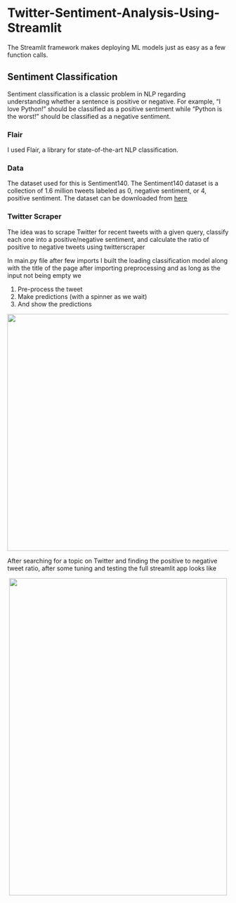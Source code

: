 # Twitter-Sentiment-Analysis-Using-Streamlit
The Streamlit framework makes deploying ML models just as easy as a few function calls.

## Sentiment Classification
Sentiment classification is a classic problem in NLP regarding understanding whether a sentence is positive or negative.
For example, “I love Python!” should be classified as a positive sentiment while “Python is the worst!” should be classified as a negative sentiment.

### Flair
I used Flair, a library for state-of-the-art NLP classification.

### Data
The dataset used for this is Sentiment140. The Sentiment140 dataset is a collection of 1.6 million tweets labeled as 0, negative sentiment, or 4, positive sentiment.
The dataset can be downloaded from [here](https://www.kaggle.com/kazanova/sentiment140#training.1600000.processed.noemoticon.csv)
### Twitter Scraper
The idea was to scrape Twitter for recent tweets with a given query, classify each one into a positive/negative sentiment, and calculate the ratio of positive to negative tweets using twitterscraper

In main.py file after few imports I built the loading classification model along with the title of the page
after importing preprocessing and as long as the input not being empty we 
1. Pre-process the tweet
2. Make predictions (with a spinner as we wait)
3. And show the predictions

<p align="center">
  <img width="875" height="539" src="https://miro.medium.com/max/875/1*XV4dAKO62pf9haLUpAF_-Q.png">
</p>

After searching for a topic on Twitter and finding the positive to negative tweet ratio, after some tuning and testing the full streamlit app looks like

<p align="center">
  <img width="496" height="722" src="https://miro.medium.com/max/750/1*esHRI9XA0gwwug8lO5QSgw.gif">
</p>
